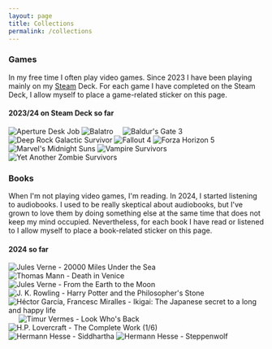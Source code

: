 ```yaml
---
layout: page
title: Collections
permalink: /collections
---
```


<h3>Games</h3>

In my free time I often play video games. Since 2023 I have been playing mainly on
my [Steam](https://steamcommunity.com/id/vlmaier/) Deck. For each game I have completed on the Steam Deck, I allow
myself to place a game-related sticker on this page.

<h4>2023/24 on Steam Deck so far</h4>

<div style="display: inline-block;">

  <!-- credits: Smakkohooves https://www.models-resource.com/pc_computer/aperturedeskjob/model/50682/ -->
  <img class="sticker" style="padding-right: 0;" title="Aperture Desk Job" src="/assets/images/toilette.png">

  <!-- credits: Balatro Wiki https://balatrogame.fandom.com/wiki/Hiker_(Joker) -->
  <img class="sticker" title="Balatro" src="/assets/images/hiker.webp">

  <!-- credits: Baldur's Gate Wiki https://baldursgate.fandom.com/wiki/Druid_(BG3 -->
  <img class="sticker" style="padding-left: 15px;" title="Baldur's Gate 3" src="/assets/images/druid.webp">

  <!-- credits: Deep Rock Galactic Wiki https://deeprockgalactic.wiki.gg/wiki/Survivor:Equipment -->
  <img class="sticker" title="Deep Rock Galactic Survivor" src="/assets/images/driller.webp">

  <!-- credits: Wikipedia https://en.wikipedia.org/wiki/Vault_Boy -->
  <img class="sticker" title="Fallout 4" src="/assets/images/vault-boy.png">

  <!-- credits: Forza Fire https://www.forzafire.com/best-road-racing-cars -->
  <img class="sticker" style="padding-right: 0;" title="Forza Horizon 5" src="/assets/images/f40.png">

  <!-- credits: Untapped GG https://snap.untapped.gg/en/meta/cards/magik?collectionLevel=pool3p&playerRank=AllRanks&rankRange=10-100&timeFrame=CurrentMeta -->
  <img class="sticker" title="Marvel's Midnight Suns" src="/assets/images/magik.webp">

  <!-- credits: Mandatory GG https://www.mandatory.gg/en/vampire-survivors/comment-debloquer-space-dude-vampire-survivors/ -->
  <img class="sticker" title="Vampire Survivors" src="/assets/images/la-mort.webp">

  <!-- credits: Awesome Games Studio https://awesomegamesstudio.com/ -->
  <img class="sticker" title="Yet Another Zombie Survivors" src="/assets/images/skull.png">
</div>

<br>

<h3>Books</h3>

When I'm not playing video games, I'm reading. In 2024, I started listening to audiobooks. I used to be really skeptical
about audiobooks, but I've grown to love them by doing something else at the same time that does not keep my mind
occupied. Nevertheless, for each book I have read or listened to I allow myself to place a book-related sticker on this
page.

<h4>2024 so far</h4>

<div style="display: inline-block;">

  <!-- credits: Icon Archive https://www.iconarchive.com/show/seaside-icons-by-iconarchive/Diving-Helmet-icon.html -->
  <img class="sticker" title="Jules Verne - 20000 Miles Under the Sea" src="/assets/images/diving-helmet.png">

  <!-- credits: ZuniHorrendus https://www.deviantart.com/zunihorrendus/art/Plague-doctor-702586655 -->
  <img class="sticker" title="Thomas Mann - Death in Venice" src="/assets/images/plague-doctor.png">

  <!-- credits: Openclipart https://publicdomainvectors.org/de/kostenlose-vektorgrafiken/Mond-im-Comic-Stil/72204.html -->
  <img class="sticker" title="Jules Verne - From the Earth to the Moon" src="/assets/images/moon.webp">

  <!-- credits: ZiNG Pop Culture https://www.zingpopculture.com.au/product/collectibles/218621-harry-potter-sorcerers-stone-replica -->
  <img class="sticker" title="J. K. Rowling - Harry Potter and the Philosopher's Stone" src="/assets/images/philosophers-stone.png">

  <!-- credits: Ikigai Test https://ikigaitest.com/ -->
  <img class="sticker" title="Héctor García, Francesc Miralles - Ikigai: The Japanese secret to a long and happy life" src="/assets/images/ikigai.webp">

  <!-- credits: Inga Kramer https://ingakramer.de/products/bundestagsgebaude -->
  <img class="sticker" style="padding-left: 20px; padding-right: 5px;" title="Timur Vermes - Look Who's Back" src="/assets/images/bundestag.webp">

  <!-- credits: Losing The Plot https://thisgreatmelancholy.blogspot.com/2019/04/deep-time-with-hp-lovecraft.html -->
  <img class="sticker" title="H.P. Lovercraft - The Complete Work (1/6)" src="/assets/images/lovecraft.png">

  <!-- credits: Garyck Arntzen https://pixels.com/featured/siddhartha-gautama-buddha-woodgrain-garyck-arntzen.html?product=yoga-mat -->
  <img class="sticker" title="Hermann Hesse - Siddhartha" src="/assets/images/siddhartha.png">

  <!-- credits: Scientia Nova https://www.scientia-nova.de/zur-buchreihe/steppenwolf/ -->
  <img class="sticker" title="Hermann Hesse - Steppenwolf" src="/assets/images/steppenwolf.png">

</div>